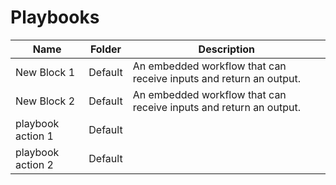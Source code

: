 # Playbooks
|Name|Folder|Description|
|----|------|-----------|
|New Block 1|Default|An embedded workflow that can receive inputs and return an output.|
|New Block 2|Default|An embedded workflow that can receive inputs and return an output.|
|playbook action 1|Default||
|playbook action 2|Default||
